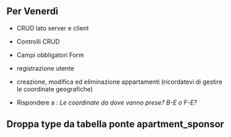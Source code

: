 
## Per Venerdì

- CRUD lato server e client
- Controlli CRUD
- Campi obbligatori Form


- registrazione utente  
- creazione, modifica ed eliminazione appartamenti (ricordatevi di gestire le coordinate geografiche)


- Rispondere a : *Le coordinate da dove vanno prese? B-E o F-E?*


## Droppa type da tabella ponte apartment_sponsor